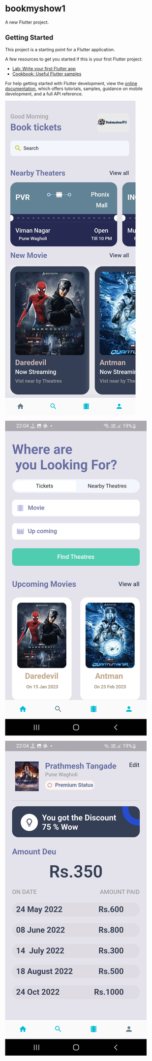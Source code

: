 # bookmyshow1

A new Flutter project.

## Getting Started

This project is a starting point for a Flutter application.

A few resources to get you started if this is your first Flutter project:

- [Lab: Write your first Flutter app](https://docs.flutter.dev/get-started/codelab)
- [Cookbook: Useful Flutter samples](https://docs.flutter.dev/cookbook)

For help getting started with Flutter development, view the
[online documentation](https://docs.flutter.dev/), which offers tutorials,
samples, guidance on mobile development, and a full API reference.

<p align="left"> <img src="/assets/images/Bookmyshow-PT3.jpg" alt="prathamesh10346" /> </p>
<p align="left"> <img src="/assets/images/Bookmyshow-PT1.jpg" alt="prathamesh10346" /> </p>
<p align="left"> <img src="/assets/images/Bookmyshow-PT2.jpg" alt="prathamesh10346" /> </p>

